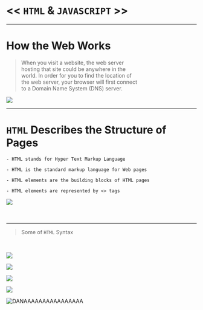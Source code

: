 # << `HTML` & `JAVASCRIPT` >>
<hr>

# How the Web Works

> When you visit a website, the web server  <br>
> hosting that site could be anywhere in the <br>
> world. In order for you to find the location of <br>
> the web server, your browser will first connect <br>
> to a Domain Name System (DNS) server. <br>

![](https://d33wubrfki0l68.cloudfront.net/3fdd7b90b4b3387d65ace5ea07da198a860ab26d/de7db/static/359f7439a71a225da229970d54d36379/5a190/how-the-web-works.png)

<hr>

# `HTML` Describes the Structure of Pages
```
- HTML stands for Hyper Text Markup Language

- HTML is the standard markup language for Web pages

- HTML elements are the building blocks of HTML pages

- HTML elements are represented by <> tags
```

![](https://1.bp.blogspot.com/-2qZQp4Lpruw/W6TwSKDKCAI/AAAAAAAABz4/qqCRmnYFHdskstuMmNwyU0_q06KSp0pAACLcBGAs/s1600/what-is-html.jpg)
<br> 
<br> 
<br>
<hr>

> Some of `HTML` Syntax 
<br>

![](https://technostarkz.in/wp-content/uploads/2016/04/html-tags.jpg) <br>

![](https://www.codeinbook.com/images/element-and-tag-graphics.png) <br>

![](https://upload.wikimedia.org/wikipedia/commons/thumb/5/55/HTML_element_structure.svg/1200px-HTML_element_structure.svg.png) <br>

![](https://clearlydecoded.com/assets/images/posts/2017-09-04-anatomy-of-html-tag/html-tag-attributes.png) <br>
 
![DANAAAAAAAAAAAAAAAA]() 
<br>










